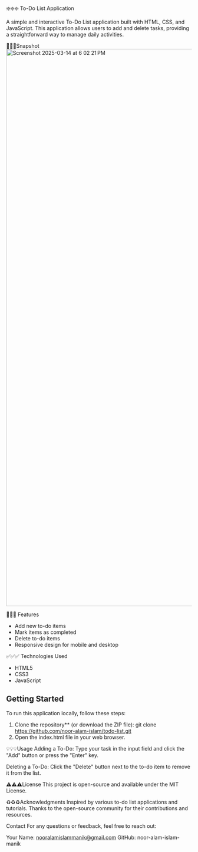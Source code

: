 ❇️❇️❇️ To-Do List Application

A simple and interactive To-Do List application built with HTML, CSS, and JavaScript. This application allows users to add and delete tasks, providing 
a straightforward way to manage daily activities.

📸📸📸Snapshot
<img width="1512" alt="Screenshot 2025-03-14 at 6 02 21 PM" src="https://github.com/user-attachments/assets/1f1092c8-dae2-4595-9df9-e10bf19eb518" />

🔰🔰🔰 Features

- Add new to-do items
- Mark items as completed
- Delete to-do items
- Responsive design for mobile and desktop

✅✅✅ Technologies Used

- HTML5
- CSS3
- JavaScript

## Getting Started

To run this application locally, follow these steps:
1. Clone the repository** (or download the ZIP file):
   git clone https://github.com/noor-alam-islam/todo-list.git
2. Open the index.html file in your web browser.

💡💡💡Usage
Adding a To-Do:
Type your task in the input field and click the "Add" button or press the "Enter" key.

Deleting a To-Do:
Click the "Delete" button next to the to-do item to remove it from the list.

⚠️⚠️⚠️License
This project is open-source and available under the MIT License.

♻️♻️♻️Acknowledgments
Inspired by various to-do list applications and tutorials.
Thanks to the open-source community for their contributions and resources.

Contact
For any questions or feedback, feel free to reach out:

Your Name: nooralamislammanik@gmail.com
GitHub: noor-alam-islam-manik
